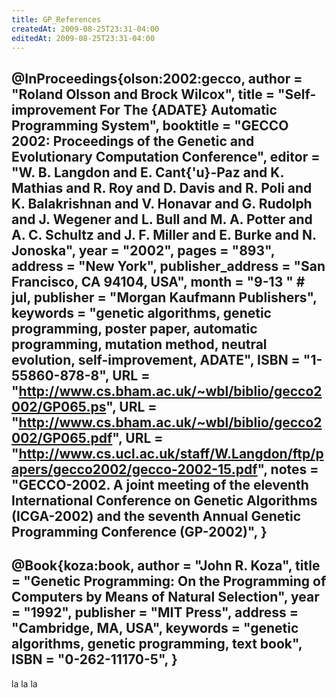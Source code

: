 ```yaml
---
title: GP_References
createdAt: 2009-08-25T23:31-04:00
editedAt: 2009-08-25T23:31-04:00
---
```


@InProceedings{olson:2002:gecco,
  author =	"Roland Olsson and Brock Wilcox",
  title =	"Self-improvement For The {ADATE} Automatic Programming
		 System",
  booktitle =	"GECCO 2002: Proceedings of the Genetic and
		 Evolutionary Computation Conference",
  editor =	"W. B. Langdon and E. Cant{\'u}-Paz and K. Mathias and
		 R. Roy and D. Davis and R. Poli and K. Balakrishnan and
		 V. Honavar and G. Rudolph and J. Wegener and L. Bull
		 and M. A. Potter and A. C. Schultz and J. F. Miller and
		 E. Burke and N. Jonoska",
  year = 	"2002",
  pages =	"893",
  address =	"New York",
  publisher_address = "San Francisco, CA 94104, USA",
  month =	"9-13 " # jul,
  publisher =	"Morgan Kaufmann Publishers",
  keywords =	"genetic algorithms, genetic programming, poster paper,
		 automatic programming, mutation method, neutral
		 evolution, self-improvement, ADATE",
  ISBN = 	"1-55860-878-8",
  URL =  	"http://www.cs.bham.ac.uk/~wbl/biblio/gecco2002/GP065.ps",
  URL =  	"http://www.cs.bham.ac.uk/~wbl/biblio/gecco2002/GP065.pdf",
  URL =  	"http://www.cs.ucl.ac.uk/staff/W.Langdon/ftp/papers/gecco2002/gecco-2002-15.pdf",
  notes =	"GECCO-2002. A joint meeting of the eleventh
		 International Conference on Genetic Algorithms
		 (ICGA-2002) and the seventh Annual Genetic Programming
		 Conference (GP-2002)",
}
----
@Book{koza:book,
  author =	"John R. Koza",
  title =	"Genetic Programming: On the Programming of Computers
		 by Means of Natural Selection",
  year = 	"1992",
  publisher =	"MIT Press",
  address =	"Cambridge, MA, USA",
  keywords =	"genetic algorithms, genetic programming, text book",
  ISBN = 	"0-262-11170-5",
}
----
la la la

